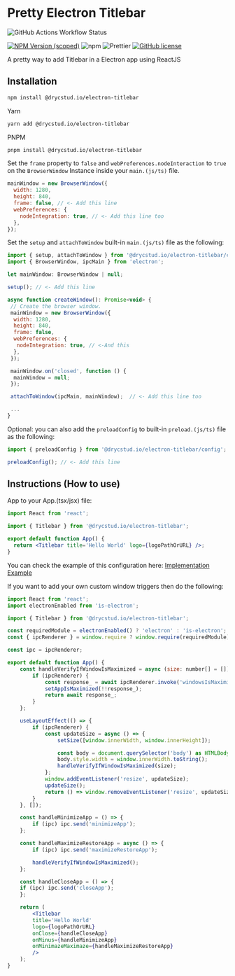 # Pretty Electron Titlebar

<img alt="GitHub Actions Workflow Status" src="https://img.shields.io/github/actions/workflow/status/euclidesdry/electron-electron-pretty-titlebar/titlebar-ci.yml?style=for-the-badge&label=CI">

[![NPM Version (scoped)](https://img.shields.io/npm/v/@drycstud.io/electron-titlebar?style=for-the-badge&logo=appveyor)](https://www.npmjs.com/package/@drycstud.io/electron-titlebar)
![npm](https://img.shields.io/npm/dm/@drycstud.io/electron-titlebar?style=for-the-badge)
![Prettier](https://img.shields.io/badge/code_style-prettier-ff69b4.svg?style=for-the-badge&logo=appveyor)
[![GitHub license](https://img.shields.io/github/license/euclidesdry/electron-electron-pretty-titlebar?style=for-the-badge)](https://github.com/euclidesdry/electron-electron-pretty-titlebar/blob/main/LICENSE)

A pretty way to add Titlebar in a Electron app using ReactJS

## Installation

```bash
npm install @drycstud.io/electron-titlebar
```

Yarn

```bash
yarn add @drycstud.io/electron-titlebar
```

PNPM

```bash
pnpm install @drycstud.io/electron-titlebar
```

Set the `frame` property to `false` and `webPreferences.nodeInteraction` to `true` on the `BrowserWindow` Instance inside your `main.(js/ts)` file.

```js
mainWindow = new BrowserWindow({
  width: 1280,
  height: 840,
  frame: false, // <- Add this line
  webPreferences: {
    nodeIntegration: true, // <- Add this line too
  },
});
```

Set the `setup` and `attachToWindow` built-in `main.(js/ts)` file as the following:

```js
import { setup, attachToWindow } from '@drycstud.io/electron-titlebar/config';
import { BrowserWindow, ipcMain } from 'electron';

let mainWindow: BrowserWindow | null;

setup(); // <- Add this line

async function createWindow(): Promise<void> {
 // Create the browser window.
 mainWindow = new BrowserWindow({
  width: 1280,
  height: 840,
  frame: false,
  webPreferences: {
   nodeIntegration: true, // <-And this
  },
 });

 mainWindow.on('closed', function () {
  mainWindow = null;
 });

 attachToWindow(ipcMain, mainWindow);  // <- Add this line too

 ...
}
```

Optional: you can also add the `preloadConfig` to built-in `preload.(js/ts)` file as the following:

```js
import { preloadConfig } from '@drycstud.io/electron-titlebar/config'; // <- Add this line

preloadConfig(); // <- Add this line
```

## Instructions (How to use)

App to your App.(tsx/jsx) file:

```jsx
import React from 'react';

import { Titlebar } from '@drycstud.io/electron-titlebar';

export default function App() {
  return <Titlebar title='Hello World' logo={logoPathOrURL} />;
}
```

You can check the example of this configuration here: [Implementation Example](https://github.com/euclidesdry/electron-electron-pretty-titlebar/tree/main/apps/example)

If you want to add your own custom window triggers then do the following:

```jsx
import React from 'react';
import electronEnabled from 'is-electron';

import { Titlebar } from '@drycstud.io/electron-titlebar';

const requiredModule = electronEnabled() ? 'electron' : 'is-electron';
const { ipcRenderer } = window.require ? window.require(requiredModule) : false;

const ipc = ipcRenderer;

export default function App() {
    const handleVerifyIfWindowIsMaximized = async (size: number[] = []) => {
        if (ipcRenderer) {
            const response_ = await ipcRenderer.invoke('windowsIsMaximized');
            setAppIsMaximized(!!response_);
            return await response_;
        }
    };

    useLayoutEffect(() => {
        if (ipcRenderer) {
            const updateSize = async () => {
                setSize([window.innerWidth, window.innerHeight]);

                const body = document.querySelector('body') as HTMLBodyElement;
                body.style.width = window.innerWidth.toString();
                handleVerifyIfWindowIsMaximized(size);
            };
            window.addEventListener('resize', updateSize);
            updateSize();
            return () => window.removeEventListener('resize', updateSize);
        }
    }, []);

    const handleMinimizeApp = () => {
        if (ipc) ipc.send('minimizeApp');
    };

    const handleMaximizeRestoreApp = async () => {
        if (ipc) ipc.send('maximizeRestoreApp');

        handleVerifyIfWindowIsMaximized();
    };

    const handleCloseApp = () => {
    if (ipc) ipc.send('closeApp');
    };

    return (
        <Titlebar
        title='Hello World'
        logo={logoPathOrURL}
        onClose={handleCloseApp}
        onMinus={handleMinimizeApp}
        onMinimazeMaximaze={handleMaximizeRestoreApp}
        />
    );
}
```
